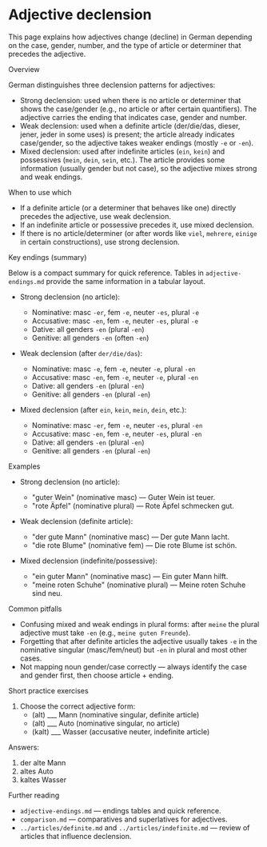 # Adjective declension

This page explains how adjectives change (decline) in German depending on the case, gender, number, and the type of article or determiner that precedes the adjective.

Overview

German distinguishes three declension patterns for adjectives:

- Strong declension: used when there is no article or determiner that shows the case/gender (e.g., no article or after certain quantifiers). The adjective carries the ending that indicates case, gender and number.
- Weak declension: used when a definite article (der/die/das, dieser, jener, jeder in some uses) is present; the article already indicates case/gender, so the adjective takes weaker endings (mostly `-e` or `-en`).
- Mixed declension: used after indefinite articles (`ein`, `kein`) and possessives (`mein`, `dein`, `sein`, etc.). The article provides some information (usually gender but not case), so the adjective mixes strong and weak endings.

When to use which

- If a definite article (or a determiner that behaves like one) directly precedes the adjective, use weak declension.
- If an indefinite article or possessive precedes it, use mixed declension.
- If there is no article/determiner (or after words like `viel`, `mehrere`, `einige` in certain constructions), use strong declension.

Key endings (summary)

Below is a compact summary for quick reference. Tables in `adjective-endings.md` provide the same information in a tabular layout.

- Strong declension (no article):
	- Nominative: masc `-er`, fem `-e`, neuter `-es`, plural `-e`
	- Accusative: masc `-en`, fem `-e`, neuter `-es`, plural `-e`
	- Dative: all genders `-en` (plural `-en`)
	- Genitive: all genders `-en` (often `-en`)

- Weak declension (after `der/die/das`):
	- Nominative: masc `-e`, fem `-e`, neuter `-e`, plural `-en`
	- Accusative: masc `-en`, fem `-e`, neuter `-e`, plural `-en`
	- Dative: all genders `-en` (plural `-en`)
	- Genitive: all genders `-en` (plural `-en`)

- Mixed declension (after `ein`, `kein`, `mein`, `dein`, etc.):
	- Nominative: masc `-er`, fem `-e`, neuter `-es`, plural `-en`
	- Accusative: masc `-en`, fem `-e`, neuter `-es`, plural `-en`
	- Dative: all genders `-en` (plural `-en`)
	- Genitive: all genders `-en` (plural `-en`)

Examples

- Strong declension (no article):
	- "guter Wein" (nominative masc) — Guter Wein ist teuer.
	- "rote Äpfel" (nominative plural) — Rote Äpfel schmecken gut.

- Weak declension (definite article):
	- "der gute Mann" (nominative masc) — Der gute Mann lacht.
	- "die rote Blume" (nominative fem) — Die rote Blume ist schön.

- Mixed declension (indefinite/possessive):
	- "ein guter Mann" (nominative masc) — Ein guter Mann hilft.
	- "meine roten Schuhe" (nominative plural) — Meine roten Schuhe sind neu.

Common pitfalls

- Confusing mixed and weak endings in plural forms: after `meine` the plural adjective must take `-en` (e.g., `meine guten Freunde`).
- Forgetting that after definite articles the adjective usually takes `-e` in the nominative singular (masc/fem/neut) but `-en` in plural and most other cases.
- Not mapping noun gender/case correctly — always identify the case and gender first, then choose article + ending.

Short practice exercises

1. Choose the correct adjective form:
	 - (alt) ___ Mann (nominative singular, definite article)
	 - (alt) ___ Auto (nominative singular, no article)
	 - (kalt) ___ Wasser (accusative neuter, indefinite article)

Answers:
1. der alte Mann
2. altes Auto
3. kaltes Wasser

Further reading

- `adjective-endings.md` — endings tables and quick reference.
- `comparison.md` — comparatives and superlatives for adjectives.
- `../articles/definite.md` and `../articles/indefinite.md` — review of articles that influence declension.
